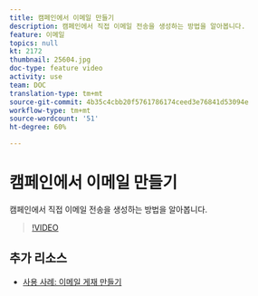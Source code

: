 ```yaml
---
title: 캠페인에서 이메일 만들기
description: 캠페인에서 직접 이메일 전송을 생성하는 방법을 알아봅니다.
feature: 이메일
topics: null
kt: 2172
thumbnail: 25604.jpg
doc-type: feature video
activity: use
team: DOC
translation-type: tm+mt
source-git-commit: 4b35c4cbb20f5761786174ceed3e76841d53094e
workflow-type: tm+mt
source-wordcount: '51'
ht-degree: 60%

---
```



# 캠페인에서 이메일 만들기

캠페인에서 직접 이메일 전송을 생성하는 방법을 알아봅니다.

>[!VIDEO](https://video.tv.adobe.com/v/25604?quality=12)

## 추가 리소스

* [사용 사례: 이메일 게재 만들기](https://experienceleague.adobe.com/docs/campaign-classic/using/designing-content/editing-html-content/use-case)
